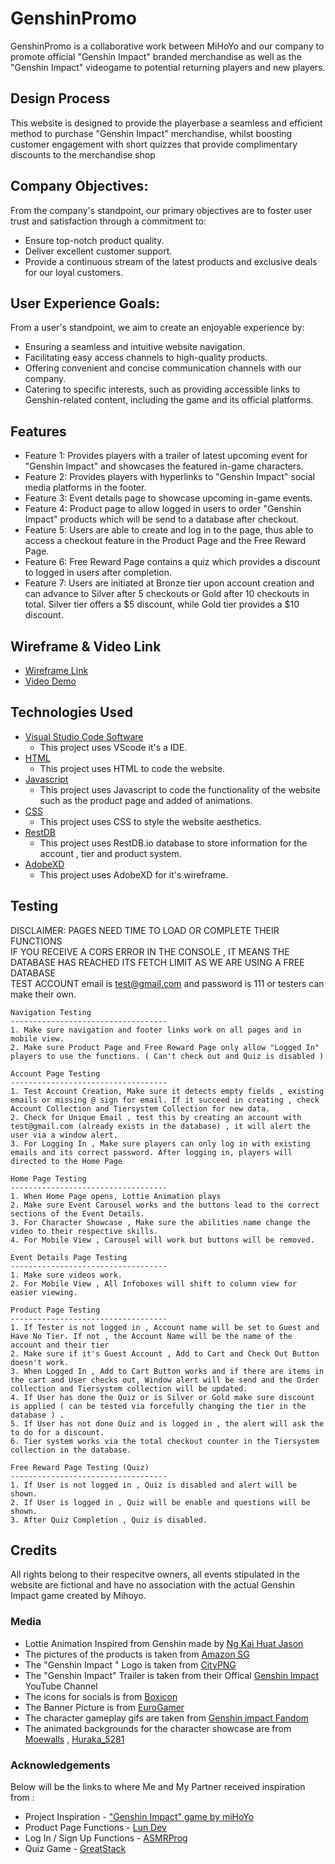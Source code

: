 # GenshinPromo
GenshinPromo is a collaborative work between MiHoYo and our company to promote official "Genshin Impact" branded merchandise as well as the "Genshin Impact" videogame to potential returning players and new players.
 
## Design Process
This website is designed to provide the playerbase a seamless and efficient method to purchase "Genshin Impact" merchandise, whilst boosting customer engagement with short quizzes that provide complimentary discounts to the merchandise shop

## Company Objectives:

From the company's standpoint, our primary objectives are to foster user trust and satisfaction through a commitment to:

- Ensure top-notch product quality.
- Deliver excellent customer support.
- Provide a continuous stream of the latest products and exclusive deals for our loyal customers.

## User Experience Goals:

From a user's standpoint, we aim to create an enjoyable experience by:

- Ensuring a seamless and intuitive website navigation.
- Facilitating easy access channels to high-quality products.
- Offering convenient and concise communication channels with our company.
- Catering to specific interests, such as providing accessible links to Genshin-related content, including the game and its official platforms.


## Features
- Feature 1: Provides players with a trailer of latest upcoming event for "Genshin Impact" and showcases the featured in-game characters.
- Feature 2: Provides players with hyperlinks to "Genshin Impact" social media platforms in the footer.
- Feature 3: Event details page to showcase upcoming in-game events.
- Feature 4: Product page to allow logged in users to order "Genshin Impact" products which will be send to a database after checkout.
- Feature 5: Users are able to create and log in to the page, thus able to access a checkout feature in the Product Page and the Free Reward Page.
- Feature 6: Free Reward Page contains a quiz which provides a discount to logged in users after completion.
- Feature 7: Users are initiated at Bronze tier upon account creation and can advance to Silver after 5 checkouts or Gold after 10 checkouts in total. Silver tier offers a $5 discount, while Gold tier provides a $10 discount.

## Wireframe & Video Link
- [Wireframe Link](https://xd.adobe.com/view/fa41b681-5a3d-4264-8ca2-7ee068395d03-af12/)
- [Video Demo](https://drive.google.com/file/d/1wCEsWRCG7IbrVyfCfRt2HEUQlJSkP1z4/view?usp=drive_link)

## Technologies Used
- [Visual Studio Code Software](https://code.visualstudio.com/)
    - This project uses VScode it's a IDE.
- [HTML](https://en.wikipedia.org/wiki/HTML)
    - This project uses HTML to code the website.
- [Javascript](https://developer.mozilla.org/en-US/docs/Web/JavaScript#:~:text=JavaScript%20(JS)%20is%20a%20lightweight,Apache%20CouchDB%20and%20Adobe%20Acrobat.)
    - This project uses Javascript to code the functionality of the website such as the product page and added of animations.
- [CSS](https://en.wikipedia.org/wiki/CSS)
    - This project uses CSS to style the website aesthetics.
- [RestDB](https://restdb.io/)
    - This project uses RestDB.io database to store information for the account , tier and product system.
- [AdobeXD](https://adobexdplatform.com/)
    - This project uses AdobeXD for it's wireframe.


## Testing
   DISCLAIMER: PAGES NEED TIME TO LOAD OR COMPLETE THEIR FUNCTIONS<br/>
   IF YOU RECEIVE A CORS ERROR IN THE CONSOLE , IT MEANS THE DATABASE HAS REACHED ITS FETCH LIMIT AS WE ARE USING A FREE DATABASE<br/>
   TEST ACCOUNT email is test@gmail.com and password is 111 or testers can make their own.
    
    Navigation Testing
    -----------------------------------
    1. Make sure navigation and footer links work on all pages and in mobile view.
    2. Make sure Product Page and Free Reward Page only allow "Logged In" players to use the functions. ( Can't check out and Quiz is disabled )
    
    Account Page Testing
    -----------------------------------
    1. Test Account Creation, Make sure it detects empty fields , existing emails or missing @ sign for email. If it succeed in creating , check Account Collection and Tiersystem Collection for new data.
    2. Check for Unique Email , test this by creating an account with test@gmail.com (already exists in the database) , it will alert the user via a window alert.
    3. For Logging In , Make sure players can only log in with existing emails and its correct password. After logging in, players will directed to the Home Page

    Home Page Testing
    -----------------------------------
    1. When Home Page opens, Lottie Animation plays
    2. Make sure Event Carousel works and the buttons lead to the correct sections of the Event Details.
    3. For Character Showcase , Make sure the abilities name change the video to their respective skills.
    4. For Mobile View , Carousel will work but buttons will be removed.
    
    Event Details Page Testing
    -----------------------------------
    1. Make sure videos work.
    2. For Mobile View , All Infoboxes will shift to column view for easier viewing.
    
    Product Page Testing
    -----------------------------------
    1. If Tester is not logged in , Account name will be set to Guest and Have No Tier. If not , the Account Name will be the name of the account and their tier
    2. Make sure if it's Guest Account , Add to Cart and Check Out Button doesn't work.
    3. When Logged In , Add to Cart Button works and if there are items in the cart and User checks out, Window alert will be send and the Order collection and Tiersystem collection will be updated.
    4. If User has done the Quiz or is Silver or Gold make sure discount is applied ( can be tested via forcefully changing the tier in the database ) .
    5. If User has not done Quiz and is logged in , the alert will ask the to do for a discount. 
    6. Tier system works via the total checkout counter in the Tiersystem collection in the database.

    Free Reward Page Testing (Quiz)
    -----------------------------------
    1. If User is not logged in , Quiz is disabled and alert will be shown.
    2. If User is logged in , Quiz will be enable and questions will be shown.
    3. After Quiz Completion , Quiz is disabled.


## Credits
All rights belong to their respecitve owners, all events stipulated in the website are fictional and have no association with the actual Genshin Impact game created by Mihoyo.

### Media
- Lottie Animation Inspired from Genshin made by [Ng Kai Huat Jason](https://drive.google.com/drive/folders/1RM59c7QCcgw8IQ_r_XPIYJ7fr7lUE8Bt?usp=sharing)
- The pictures of the products is taken from [Amazon SG](https://www.amazon.sg/ref=nav_logo)
- The "Genshin Impact " Logo is taken from [CityPNG](https://www.citypng.com/photo/5336/hd-white-genshin-impact-game-logo-png)
- The "Genshin Impact" Trailer is taken from their Offical [Genshin Impact](https://www.youtube.com/watch?v=Z1SK-G1B6rY) YouTube Channel 
- The icons for socials is from [Boxicon](https://boxicons.com/)
- The Banner Picture is from [EuroGamer](https://www.eurogamer.net/genshin-impact-4-3-release-date-time-banner-schedule-events-9326)
- The character gameplay gifs are taken from [Genshin impact Fandom](https://genshin-impact.fandom.com/wiki/Genshin_Impact_Wiki)
- The animated backgrounds for the character showcase are from [Moewalls](https://moewalls.com/) , [Huraka_5281](https://www.youtube.com/watch?v=AbFKDdtWfn8)

### Acknowledgements
Below will be the links to where Me and My Partner received inspiration from :
- Project Inspiration - ["Genshin Impact" game by miHoYo](https://genshin.hoyoverse.com/en/)
- Product Page Functions - [Lun Dev](https://www.youtube.com/watch?v=bCTd1eRX7Iw&t=287s&pp=ygUbaHRtbCByZXNwb25zaXZlIGFkZCB0byBjYXJ0)
- Log In / Sign Up Functions - [ASMRProg](https://www.youtube.com/watch?v=PlpM2LJWu-s&t=219s)
- Quiz Game - [GreatStack](https://www.youtube.com/watch?v=PBcqGxrr9g8)
